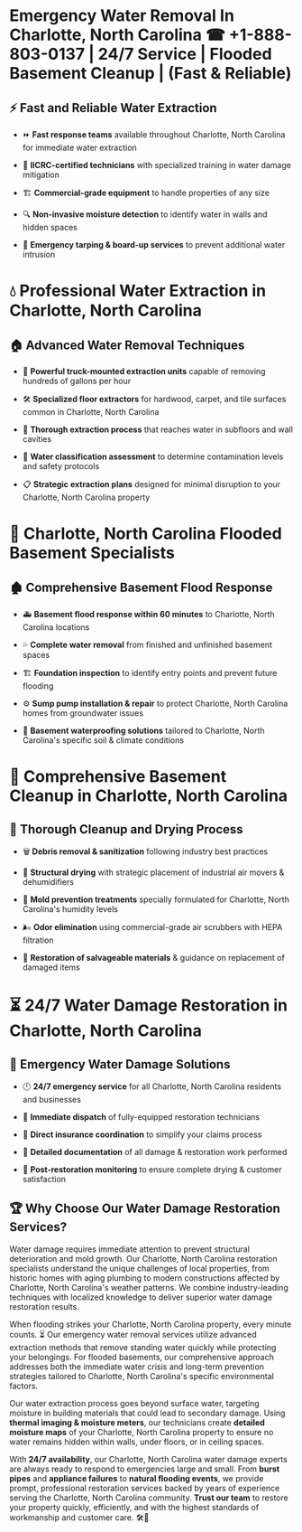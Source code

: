 # Emergency Water Removal In Charlotte, North Carolina ☎ +1-888-803-0137  | 24/7 Service | Flooded Basement Cleanup | (Fast & Reliable)  

## ⚡ Fast and Reliable Water Extraction  
- ⏩ **Fast response teams** available throughout Charlotte, North Carolina for immediate water extraction  
- 🏅 **IICRC-certified technicians** with specialized training in water damage mitigation  
- 🏗️ **Commercial-grade equipment** to handle properties of any size  
- 🔍 **Non-invasive moisture detection** to identify water in walls and hidden spaces  
- 🛑 **Emergency tarping & board-up services** to prevent additional water intrusion  

# 💧 Professional Water Extraction in Charlotte, North Carolina  

## 🏠 Advanced Water Removal Techniques  
- 🚛 **Powerful truck-mounted extraction units** capable of removing hundreds of gallons per hour  
- 🛠️ **Specialized floor extractors** for hardwood, carpet, and tile surfaces common in Charlotte, North Carolina  
- 📏 **Thorough extraction process** that reaches water in subfloors and wall cavities  
- 🧪 **Water classification assessment** to determine contamination levels and safety protocols  
- 📋 **Strategic extraction plans** designed for minimal disruption to your Charlotte, North Carolina property  

# 🌊 Charlotte, North Carolina Flooded Basement Specialists  

## 🏚️ Comprehensive Basement Flood Response  
- 🚑 **Basement flood response within 60 minutes** to Charlotte, North Carolina locations  
- 💦 **Complete water removal** from finished and unfinished basement spaces  
- 🏗️ **Foundation inspection** to identify entry points and prevent future flooding  
- ⚙️ **Sump pump installation & repair** to protect Charlotte, North Carolina homes from groundwater issues  
- 🌱 **Basement waterproofing solutions** tailored to Charlotte, North Carolina's specific soil & climate conditions  

# 🧹 Comprehensive Basement Cleanup in Charlotte, North Carolina  

## 🔄 Thorough Cleanup and Drying Process  
- 🗑️ **Debris removal & sanitization** following industry best practices  
- 💨 **Structural drying** with strategic placement of industrial air movers & dehumidifiers  
- 🦠 **Mold prevention treatments** specially formulated for Charlotte, North Carolina's humidity levels  
- 🌬️ **Odor elimination** using commercial-grade air scrubbers with HEPA filtration  
- 🔧 **Restoration of salvageable materials** & guidance on replacement of damaged items  

# ⏳ 24/7 Water Damage Restoration in Charlotte, North Carolina  

## 🚀 Emergency Water Damage Solutions  
- 🕛 **24/7 emergency service** for all Charlotte, North Carolina residents and businesses  
- 🚒 **Immediate dispatch** of fully-equipped restoration technicians  
- 🏦 **Direct insurance coordination** to simplify your claims process  
- 📜 **Detailed documentation** of all damage & restoration work performed  
- 🔎 **Post-restoration monitoring** to ensure complete drying & customer satisfaction  

## 🏆 Why Choose Our Water Damage Restoration Services?  
Water damage requires immediate attention to prevent structural deterioration and mold growth. Our Charlotte, North Carolina restoration specialists understand the unique challenges of local properties, from historic homes with aging plumbing to modern constructions affected by Charlotte, North Carolina's weather patterns. We combine industry-leading techniques with localized knowledge to deliver superior water damage restoration results.  

When flooding strikes your Charlotte, North Carolina property, every minute counts. ⏳ Our emergency water removal services utilize advanced extraction methods that remove standing water quickly while protecting your belongings. For flooded basements, our comprehensive approach addresses both the immediate water crisis and long-term prevention strategies tailored to Charlotte, North Carolina's specific environmental factors.  

Our water extraction process goes beyond surface water, targeting moisture in building materials that could lead to secondary damage. Using **thermal imaging & moisture meters**, our technicians create **detailed moisture maps** of your Charlotte, North Carolina property to ensure no water remains hidden within walls, under floors, or in ceiling spaces.  

With **24/7 availability**, our Charlotte, North Carolina water damage experts are always ready to respond to emergencies large and small. From **burst pipes** and **appliance failures** to **natural flooding events**, we provide prompt, professional restoration services backed by years of experience serving the Charlotte, North Carolina community. **Trust our team** to restore your property quickly, efficiently, and with the highest standards of workmanship and customer care. 🛠️💪  

